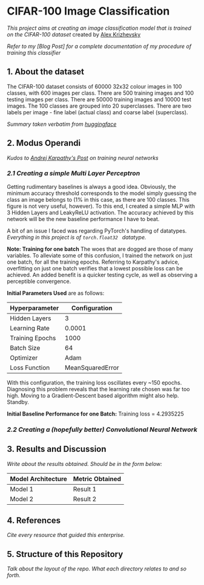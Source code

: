# **CIFAR-100 Image Classification** 
_This project aims at creating an image classification model that is trained on the CIFAR-100 dataset_
created by [Alex Krizhevsky](https://www.cs.toronto.edu/~kriz/cifar.html)

_Refer to my [Blog Post] for a complete documentation of my procedure of training this 
classifier_

## **1. About the dataset**
The CIFAR-100 dataset consists of 60000 32x32
colour images in 100 classes, with 600 images 
per class. There are 500 training images and 
100 testing images per class. There are 50000 
training images and 10000 test images. 
The 100 classes are grouped into 20 
superclasses. There are two labels per 
image - fine label (actual class) and coarse label
(superclass).

_Summary taken verbatim from [huggingface](https://huggingface.co/datasets/cifar100)_


## **2. Modus Operandi**

_Kudos to [Andrej Karpathy's Post](https://karpathy.github.io/2019/04/25/recipe/) on 
training neural networks_  

### _**2.1 Creating a simple Multi Layer Perceptron**_
Getting rudimentary baselines is always a good idea. Obviously, the minimum accuracy threshold corresponds to the model simply guessing the class an image belongs to (1% in this case, as there are 100 classes. This figure is not very useful, however). To this end, I created a simple MLP with 3 Hidden Layers and LeakyReLU activation. 
The accuracy achieved by this network will be the new baseline performance I have to beat.

A bit of an issue I faced was regarding PyTorch's handling of datatypes. _Everything in this project is of ``` torch.float32  ``` datatype._

**Note: Training for one batch**
The woes that are dogged are those of many variables. To alleviate some of this confusion, I trained the network on just one batch, for all the training epochs. Referring to Karpathy's advice, overfitting on just one batch verifies that a lowest possible loss can be achieved. An added benefit is a quicker testing cycle, as well as observing a perceptible convergence. 

**Initial Parameters Used** are as follows: 

| **Hyperparameter**     |   **Configuration** |
|------------------------|---------------------|
| Hidden Layers          | 3                   |
| Learning Rate          |     0.0001          |
| Training Epochs        |     1000            |
| Batch Size             |       64            |
| Optimizer              | Adam                |
| Loss Function          | MeanSquaredError    |

With this configuration, the training loss oscillates every ~150 epochs. Diagnosing this problem reveals that the learning rate chosen was far too high. Moving to a Gradient-Descent based algorithm might also help. Standby.

**Initial Baseline Performance for one Batch:** Training loss = 4.2935225
    



### _**2.2 Creating a (hopefully better) Convolutional Neural Network**_



## **3. Results and Discussion** 
_Write about the results obtained. Should be in the form below:_

| **Model Architecture** | **Metric Obtained** |
|------------------------|---------------------|
| Model 1                | Result 1            |
| Model 2                | Result 2            |

## **4. References**
_Cite every resource that guided this enterprise._

## 5. Structure of this Repository 
_Talk about the layout of the repo. What each directory relates to and so forth._




